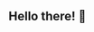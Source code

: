 ## Hello there! :information_desk_person:

<!--

We are the compilewerk! factory:
We offer tailor-made software solutions for companies and authorities. :computer:
We are from Hamburg, Germany. :de:
For more information you can visit our website: https://www.compilewerk.com/ :information_source:

-->
